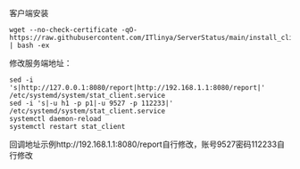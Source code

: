 客户端安装
```
wget --no-check-certificate -qO- https://raw.githubusercontent.com/ITlinya/ServerStatus/main/install_client.sh | bash -ex

```
修改服务端地址：
```
sed -i 's|http://127.0.0.1:8080/report|http://192.168.1.1:8080/report|' /etc/systemd/system/stat_client.service
sed -i 's|-u h1 -p p1|-u 9527 -p 112233|' /etc/systemd/system/stat_client.service
systemctl daemon-reload
systemctl restart stat_client
```
回调地址示例http://192.168.1.1:8080/report自行修改，账号9527密码112233自行修改
